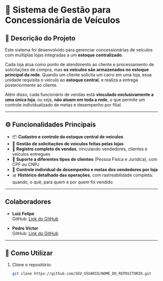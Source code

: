 # 🚗 Sistema de Gestão para Concessionária de Veículos

## 📘 Descrição do Projeto

Este sistema foi desenvolvido para gerenciar concessionárias de veículos com múltiplas lojas integradas a um **estoque centralizado**.

Cada loja atua como ponto de atendimento ao cliente e processamento de solicitações de compra, mas **os veículos são armazenados no estoque principal da rede**. Quando um cliente solicita um carro em uma loja, essa unidade requisita o veículo ao **estoque central**, e realiza a entrega posteriormente ao cliente.

Além disso, cada funcionário de vendas está **vinculado exclusivamente a uma única loja**, ou seja, **não atuam em toda a rede**, o que permite um controle individualizado de metas e desempenho por filial.

---

## ⚙️ Funcionalidades Principais

- 📦 **Cadastro e controle do estoque central de veículos**
- 🏬 **Gestão de solicitações de veículos feitas pelas lojas**
- 🧾 **Registro completo de vendas**, vinculando vendedores, clientes e veículos entregues
- 👥 **Suporte a diferentes tipos de clientes** (Pessoa Física e Jurídica), com CPF ou CNPJ
- 👤 **Controle individual de desempenho e metas dos vendedores por loja**
- 📊 **Histórico detalhado das operações**, com rastreabilidade completa: quando, o quê, para quem e por quem foi vendido

---

## Colaboradores

- **Luiz Felipe**  
GitHub: [Link do GitHub](https://github.com/Luiz-06)

- **Pedro Victor**  
GitHub: [Link do GitHub](https://github.com/PedroVenanci0)

---

## 🚀 Como Utilizar

1. Clone o repositório:
   ```bash
   git clone https://github.com/SEU_USUARIO/NOME_DO_REPOSITORIO.git
